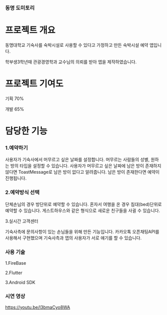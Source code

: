 ### 동명 도미토리

# **프로젝트 개요**

동명대학교 기숙사를 숙박시설로 사용할 수 있다고 가정하고 만든 숙박시설 예약 앱입니다.

학부생3학년때 관광경영학과 교수님의 의뢰를 받아 앱을 제작하였습니다.

# **프로젝트 기여도**

기획 70%

개발 65%

# **담당한 기능**

### 1.예약하기

사용자가 기숙사에서 머무르고 싶은 날짜를 설정합니다. 머무르는 사람들의 성별, 원하는 방의 타입을 설정할 수 있습니다.
사용자가 머무르고 싶은 날짜에 남은 방이 존재하지 않다면 ToastMessage로 남은 방이 없다고 알려줍니다.
남은 방이 존재한다면 예약이 진행됩니다.

### 2.예약방식 선택

단체손님의 경우 방단위로 예약할 수 있습니다.
혼자서 여행을 온 경우 침대(bed)단위로 예약할 수 있습니다. 게스트하우스와 같은 형식으로 새로운 친구들을 사귈 수 있습니다.

3.실시간 고객센터

기숙사측에 문의사항이 있는 손님들을 위해 만든 기능입니다.
카카오톡 오픈채팅API를 사용해서 구현했으며 기숙사측과 앱의 사용자가 서로 얘기를 할 수 있습니다.


### **사용 기술**

1.FireBase

2.Flutter

3.Android SDK


### **시연 영상**
https://youtu.be/l3bmaCyo8WA




